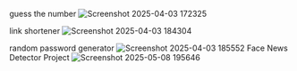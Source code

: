 guess the number
![Screenshot 2025-04-03 172325](https://github.com/user-attachments/assets/06e2c7ef-475b-4a9c-9297-26177a7f5d05)

link shortener
![Screenshot 2025-04-03 184304](https://github.com/user-attachments/assets/5ac5b9be-630a-4322-948e-ac6814d89c2b)

random password generator
![Screenshot 2025-04-03 185552](https://github.com/user-attachments/assets/f5e1fc2c-3bd2-46d6-8ae5-8cc93b61270a)
Face News Detector Project
![Screenshot 2025-05-08 195646](https://github.com/user-attachments/assets/8e4fac81-95d9-4e01-b7df-4ce56ce3129d)
